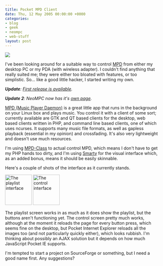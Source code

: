 ```yaml
---
title: Pocket MPD Client
date: Thu, 12 May 2005 00:00:00 +0000
categories:
- blog
- geek
- neompc
- web-stuff
layout: post
---
```


<a href="http://www.pixelhum.com/archives/2005-05-12/pocket-mpd-client/"><img class="centered" src="/images/mpd_client.png" /></a>

I've been looking around for a suitable way to control <a href="http://www.musicpd.org">MPD</a> from either my desktop PC or my PDA (with wireless adapter).  I couldn't find anything that really suited me; they were either too bloated with features, or too simplistic.  So... like a good little hacker, I started writing my own.

<em><strong>Update</strong>: <a href="http://www.pixelhum.com/archives/2005-05-29/neompc-02/">First release is available</a>.</em>

<em><strong>Update 2</strong>: NeoMPC now has it's <a title="NeoMPC" href="/neompc/">own page</a>.</em>

<!-- more -->

<a href="http://www.musicpd.org">MPD (Music Player Daemon)</a> is a great little app that runs in the background on your Linux box and plays music.  You control it with a client of some sort; currently available are GTK and QT based clients for the desktop, web based clients written in PHP, and command line based clients, one of which uses ncurses.  It supports many music file formats, as well as gapless playback (essential in my opinion) and crossfading.  It's also very lightweight and doesn't use much resources.

I'm using <a href="http://mpd.24oz.com/">MPD-Class</a> to actual control MPD, which means I don't have to get my PHP hands too dirty, and I'm using <a href="http://smarty.php.net/">Smarty</a> for the visual interface which, as an added bonus, means it should be easily skinnable.

Here's a couple of shots of the interface as it currently stands.

<a title="Photo Sharing" href="http://www.flickr.com/photos/danbee/13536019/"><img width="88" height="100" alt="The playlist interface" src="http://photos9.flickr.com/13536019_8f0a988d9c_t.jpg" /></a> <a title="Photo Sharing" href="http://www.flickr.com/photos/danbee/13536018/"><img width="88" height="100" alt="The control interface" src="http://photos11.flickr.com/13536018_6d67181f92_t.jpg" /></a>

The playlist screen works in as much as it does show the playlist, but the buttons aren't functioning yet.  The control screen pretty much works, although at the moment it reloads the page for every button press, which seems fine on the desktop, but Pocket Internet Explorer reloads all the images too (and not particularly quickly either), which looks rubbish.  I'm thinking about possibly an AJAX solution but it depends on how much JavaScript Pocket IE supports.

I'm tempted to start a project on SourceForge or something, but I need a good name first.  Any suggestions?



